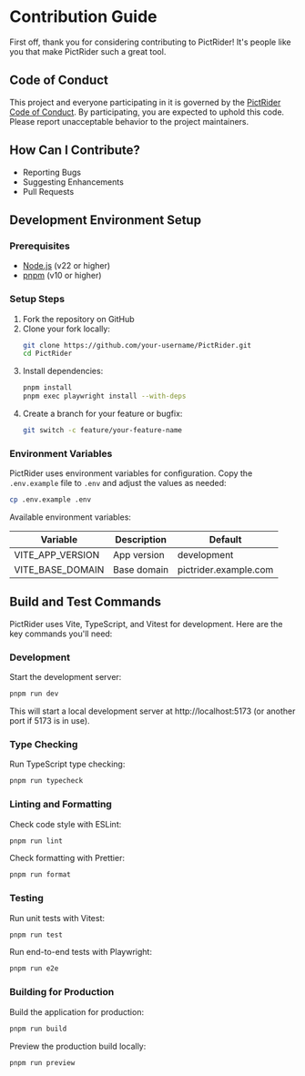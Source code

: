 # Contribution Guide

First off, thank you for considering contributing to PictRider! It's people like you that make PictRider such a great tool.

## Code of Conduct

This project and everyone participating in it is governed by the [PictRider Code of Conduct](CODE_OF_CONDUCT.md). By participating, you are expected to uphold this code. Please report unacceptable behavior to the project maintainers.

## How Can I Contribute?

- Reporting Bugs
- Suggesting Enhancements
- Pull Requests

## Development Environment Setup

### Prerequisites

- [Node.js](https://nodejs.org/) (v22 or higher)
- [pnpm](https://pnpm.io/) (v10 or higher)

### Setup Steps

1. Fork the repository on GitHub
2. Clone your fork locally:
   ```bash
   git clone https://github.com/your-username/PictRider.git
   cd PictRider
   ```
3. Install dependencies:
   ```bash
   pnpm install
   pnpm exec playwright install --with-deps
   ```
4. Create a branch for your feature or bugfix:
   ```bash
   git switch -c feature/your-feature-name
   ```

### Environment Variables

PictRider uses environment variables for configuration. Copy the `.env.example` file to `.env` and adjust the values as needed:

```bash
cp .env.example .env
```

Available environment variables:

| Variable         | Description | Default               |
| ---------------- | ----------- | --------------------- |
| VITE_APP_VERSION | App version | development           |
| VITE_BASE_DOMAIN | Base domain | pictrider.example.com |

## Build and Test Commands

PictRider uses Vite, TypeScript, and Vitest for development. Here are the key commands you'll need:

### Development

Start the development server:

```bash
pnpm run dev
```

This will start a local development server at http://localhost:5173 (or another port if 5173 is in use).

### Type Checking

Run TypeScript type checking:

```bash
pnpm run typecheck
```

### Linting and Formatting

Check code style with ESLint:

```bash
pnpm run lint
```

Check formatting with Prettier:

```bash
pnpm run format
```

### Testing

Run unit tests with Vitest:

```bash
pnpm run test
```

Run end-to-end tests with Playwright:

```bash
pnpm run e2e
```

### Building for Production

Build the application for production:

```bash
pnpm run build
```

Preview the production build locally:

```bash
pnpm run preview
```
